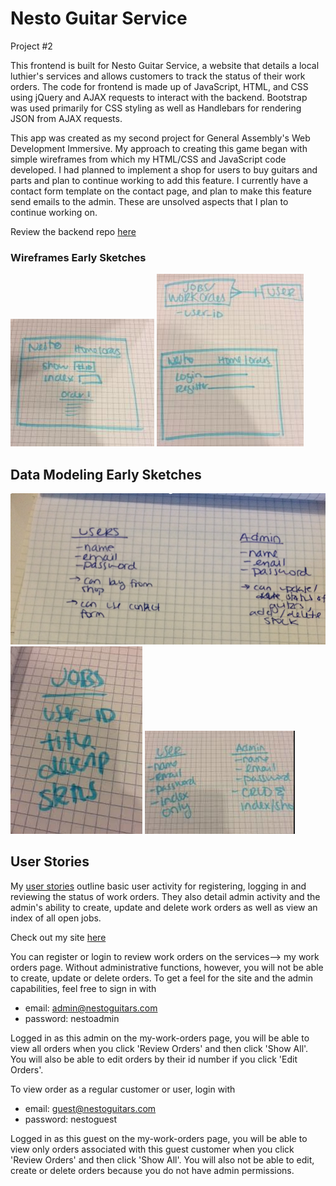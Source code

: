 # Nesto Guitar Service
Project #2

This frontend is built for Nesto Guitar Service, a website that details a local luthier's services and allows customers to track the status of their work orders. The code for frontend is made up of JavaScript, HTML, and CSS using jQuery and AJAX requests to interact with the backend. Bootstrap was used primarily for CSS styling as well as Handlebars for rendering JSON from AJAX requests.


This app was created as my second project for General Assembly's Web Development Immersive. My approach to creating this game began with simple wireframes from which my HTML/CSS and JavaScript code developed. I had planned to implement a shop for users to buy guitars and parts and plan to continue working to add this feature. I currently have a contact form template on the contact page, and plan to make this feature send emails to the admin. These are unsolved aspects that I plan to continue working on.

Review the backend repo [here](https://github.com/tiffboors29/project-2-api)

### Wireframes Early Sketches
![Alt text](/wireframes-user-stories/wireframe1.png)
![Alt text](/wireframes-user-stories/wireframe2.png)

## Data Modeling Early Sketches
![Alt text](/wireframes-user-stories/Data-Model.png)
![Alt text](/wireframes-user-stories/data-model2.png)
![Alt text](/wireframes-user-stories/data-model3.png)

## User Stories
My [user stories](/wireframes-user-stories/user-stories.txt) outline basic user activity for registering, logging in and reviewing the status of work orders. They also detail admin activity and the admin's ability to create, update and delete work orders as well as view an index of all open jobs.


Check out my site [here](http://tiffanyboorsma.com/project-2-frontend/)

You can register or login to review work orders on the services--> my work orders page. Without administrative functions, however, you will not be able to create, update or delete orders. To get a feel for the site and the admin capabilities, feel free to sign in with
* email: admin@nestoguitars.com
* password: nestoadmin

Logged in as this admin on the my-work-orders page, you will be able to view all orders when you click 'Review Orders' and then click 'Show All'. You will also be able to edit orders by their id number if you click 'Edit Orders'.

To view order as a regular customer or user, login with
* email: guest@nestoguitars.com
* password: nestoguest

Logged in as this guest on the my-work-orders page, you will be able to view only orders associated with this guest customer when you click 'Review Orders' and then click 'Show All'. You will also not be able to edit, create or delete orders because you do not have admin permissions.
